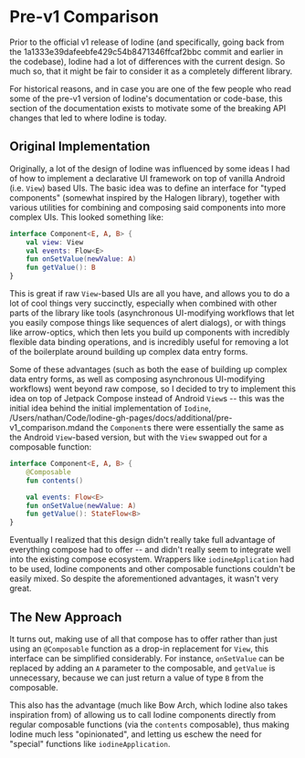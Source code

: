 
Pre-v1 Comparison
=================

Prior to the official v1 release of Iodine (and specifically, going back from the 1a1333e39dafeebfe429c54b8471346ffcaf2bbc commit and earlier in the codebase), Iodine had a lot of differences with the current design. So much so, that it might be fair to consider it as a completely different library.

For historical reasons, and in case you are one of the few people who read some of the pre-v1 version of Iodine's documentation or code-base, this section of the documentation exists to motivate some of the breaking API changes that led to where Iodine is today.

Original Implementation
-----------------------

Originally, a lot of the design of Iodine was influenced by some ideas I had of how to implement a declarative UI framework on top of vanilla Android (i.e. `View`) based UIs. The basic idea was to define an interface for "typed components" (somewhat inspired by the Halogen library), together with various utilities for combining and composing said components into more complex UIs. This looked something like:

```kotlin
interface Component<E, A, B> {
    val view: View
    val events: Flow<E>
    fun onSetValue(newValue: A)
    fun getValue(): B
}
```

This is great if raw `View`-based UIs are all you have, and allows you to do a lot of cool things very succinctly, especially when combined with other parts of the library like tools (asynchronous UI-modifying workflows that let you easily compose things like sequences of alert dialogs), or with things like arrow-optics, which then lets you build up components with incredibly flexible data binding operations, and is incredibly useful for removing a lot of the boilerplate around building up complex data entry forms.

Some of these advantages (such as both the ease of building up complex data entry forms, as well as composing asynchronous UI-modifying workflows) went beyond raw compose, so I decided to try to implement this idea on top of Jetpack Compose instead of Android `View`s -- this was the initial idea behind the initial implementation of `Iodine`, /Users/nathan/Code/Iodine-gh-pages/docs/additional/pre-v1_comparison.mdand the `Component`s there were essentially the same as the Android `View`-based version, but with the `View` swapped out for a composable function:

```kotlin
interface Component<E, A, B> {
    @Composable
    fun contents()

    val events: Flow<E>
    fun onSetValue(newValue: A)
    fun getValue(): StateFlow<B>
}
```

Eventually I realized that this design didn't really take full advantage of everything compose had to offer -- and didn't really seem to integrate well into the existing compose ecosystem. Wrappers like `iodineApplication` had to be used, Iodine components and other composable functions couldn't be easily mixed. So despite the aforementioned advantages, it wasn't very great.

The New Approach
----------------

It turns out, making use of all that compose has to offer rather than just using an `@Composable` function as a drop-in replacement for `View`, this interface can be simplified considerably. For instance, `onSetValue` can be replaced by adding an `A` parameter to the composable, and `getValue` is unnecessary, because we can just return a value of type `B` from the composable.

This also has the advantage (much like Bow Arch, which Iodine also takes inspiration from) of allowing us to call Iodine components directly from regular composable functions (via the `contents` composable), thus making Iodine much less "opinionated", and letting us eschew the need for "special" functions like `iodineApplication`.

